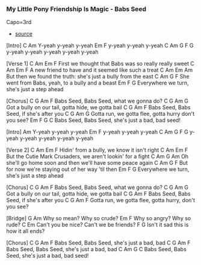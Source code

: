 ### My Little Pony Friendship Is Magic - Babs Seed

Capo=3rd

* [source](https://tabs.ultimate-guitar.com/tab/misc-cartoons/my-little-pony-friendship-is-magic-babs-seed-chords-1197411)


[Intro]
C        Am
Y-yeah y-yeah y-yeah
Em       F
y-yeah y-yeah y-yeah
C        Am             G            F  G
y-yeah y-yeah y-yeah y-yeah y-yeah

[Verse 1]
C                 Am           Em           F
First we thought that Babs was so really really sweet
C            Am        Em                  F
A new friend to have and it seemed like such a treat
C          Am                  Em              Am
But then we found the truth: she's just a bully from the east
C               Am         G          F
She went from Babs, yeah, to a bully and a beast
Em                   F              G
Everywhere we turn, she's just a step ahead

[Chorus]
C        G            Am         F
Babs Seed, Babs Seed, what we gonna do?
C        G               Am         G
Got a bully on our tail, gotta hide, we gotta bail
C        G            Am         F
Babs Seed, Babs Seed, if she's after you
C        G               Am          G
Gotta run, we gotta flee, gotta hurry don't you see?
Em                 F                 G        C
Babs Seed, Babs Seed, she's just a bad, bad seed!

[Intro]
Am
Y-yeah y-yeah y-yeah
Em       F
y-yeah y-yeah y-yeah
C        Am             G            F  G
y-yeah y-yeah y-yeah y-yeah y-yeah

[Verse 2]
C           Am          Em        F
Hidin' from a bully, we know it isn't right
C          Am                   Em             F
But the Cutie Mark Crusaders, we aren't lookin' for a fight
C           Am                G               Am
Oh she'll go home soon and then we'll have some peace again
C      Am                   G          F
But for now we're staying out of her way 'til then
Em                   F              G
Everywhere we turn, she's just a step ahead

[Chorus]
C        G            Am         F
Babs Seed, Babs Seed, what we gonna do?
C        G               Am         G
Got a bully on our tail, gotta hide, we gotta bail
C        G            Am         F
Babs Seed, Babs Seed, if she's after you
C        G               Am           F
Gotta run, we gotta flee, gotta hurry, don't you see?

[Bridge]
G            Am
Why so mean? Why so crude?
Em           F
Why so angry? Why so rude?
C                  Em
Can't you be nice? Can't we be friends?
F                     G
Isn't it sad this is how it all ends?

[Chorus]
C        G           Am          F
Babs Seed, Babs Seed, she's just a bad, bad
C        G           Am          F
Babs Seed, Babs Seed, she's just a bad, bad
C          Am         G                           C
Babs Seed, Babs Seed, she's just a bad, bad seed!

